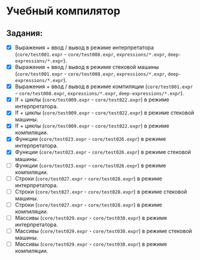 # Учебный компилятор

## Задания:
- [x] Выражения + ввод / вывод в режиме интерпретатора (`core/test001.expr` - `core/test008.expr`, `expressions/*.expr`, `deep-expressions/*.expr`).
- [x] Выражения + ввод / вывод в режиме стековой машины (`core/test001.expr` - `core/test008.expr`, `expressions/*.expr`, `deep-expressions/*.expr`).
- [x] Выражения + ввод / вывод в режиме компиляции (`core/test001.expr` - `core/test008.expr`, `expressions/*.expr`, `deep-expressions/*.expr`).
- [x] If + циклы (`core/test009.expr` - `core/test022.expr`) в режиме интерпретатора.
- [x] If + циклы (`core/test009.expr` - `core/test022.expr`) в режиме стековой машины.
- [x] If + циклы (`core/test009.expr` - `core/test022.expr`) в режиме компиляции.
- [x] Функции (`core/test023.expr` - `core/test026.expr`) в режиме интерпретатора.
- [x] Функции (`core/test023.expr` - `core/test026.expr`) в режиме стековой машины.
- [ ] Функции (`core/test023.expr` - `core/test026.expr`) в режиме компиляции.
- [ ] Строки (`core/test027.expr` - `core/test028.expr`) в режиме интерпретатора.
- [ ] Строки (`core/test027.expr` - `core/test028.expr`) в режиме стековой машины.
- [ ] Строки (`core/test027.expr` - `core/test028.expr`) в режиме компиляции.
- [ ] Массивы (`core/test029.expr` - `core/test030.expr`) в режиме интерпретатора.
- [ ] Массивы (`core/test029.expr` - `core/test030.expr`) в режиме стековой машины.
- [ ] Массивы (`core/test029.expr` - `core/test030.expr`) в режиме компиляции.
